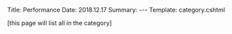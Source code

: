 Title: Performance
Date: 2018.12.17
Summary: ---
Template: category.cshtml

[this page will list all in the category]
